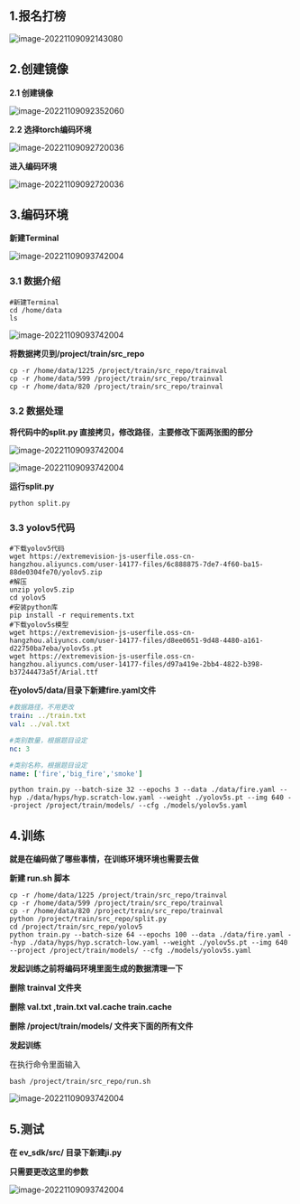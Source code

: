 ## 1.报名打榜

![image-20221109092143080](./img/1.jpg)

## 2.创建镜像

**2.1 创建镜像**

![image-20221109092352060](./img/2.jpg)

**2.2 选择torch编码环境**

![image-20221109092720036](./img/3.jpg)

**进入编码环境**

![image-20221109092720036](./img/4.jpg)

## 3.编码环境

**新建Terminal**

![image-20221109093742004](./img/5.jpg)

### 3.1 数据介绍

```shell
#新建Terminal
cd /home/data
ls
```

![image-20221109093742004](./img/6.jpg)

**将数据拷贝到/project/train/src_repo**

```
cp -r /home/data/1225 /project/train/src_repo/trainval
cp -r /home/data/599 /project/train/src_repo/trainval
cp -r /home/data/820 /project/train/src_repo/trainval
```

### 3.2 数据处理

**将代码中的split.py 直接拷贝，修改路径**，**主要修改下面两张图的部分**

![image-20221109093742004](./img/7.jpg)

![image-20221109093742004](./img/8.jpg)

**运行split.py**

```
python split.py
```

### 3.3 yolov5代码

```shell
#下载yolov5代码
wget https://extremevision-js-userfile.oss-cn-hangzhou.aliyuncs.com/user-14177-files/6c888875-7de7-4f60-ba15-88de0304fe70/yolov5.zip
#解压
unzip yolov5.zip
cd yolov5
#安装python库
pip install -r requirements.txt 
#下载yolov5s模型
wget https://extremevision-js-userfile.oss-cn-hangzhou.aliyuncs.com/user-14177-files/d8ee0651-9d48-4480-a161-d22750ba7eba/yolov5s.pt
wget https://extremevision-js-userfile.oss-cn-hangzhou.aliyuncs.com/user-14177-files/d97a419e-2bb4-4822-b398-b37244473a5f/Arial.ttf
```

**在yolov5/data/目录下新建fire.yaml文件**

```yaml
#数据路径，不用更改
train: ../train.txt
val: ../val.txt

#类别数量，根据题目设定
nc: 3

#类别名称，根据题目设定
name: ['fire','big_fire','smoke']
```

```
python train.py --batch-size 32 --epochs 3 --data ./data/fire.yaml --hyp ./data/hyps/hyp.scratch-low.yaml --weight ./yolov5s.pt --img 640 --project /project/train/models/ --cfg ./models/yolov5s.yaml
```





## 4.训练

 **就是在编码做了哪些事情，在训练环境环境也需要去做**

**新建 run.sh 脚本**

```shell
cp -r /home/data/1225 /project/train/src_repo/trainval
cp -r /home/data/599 /project/train/src_repo/trainval
cp -r /home/data/820 /project/train/src_repo/trainval
python /project/train/src_repo/split.py
cd /project/train/src_repo/yolov5
python train.py --batch-size 64 --epochs 100 --data ./data/fire.yaml --hyp ./data/hyps/hyp.scratch-low.yaml --weight ./yolov5s.pt --img 640 --project /project/train/models/ --cfg ./models/yolov5s.yaml
```

**发起训练之前将编码环境里面生成的数据清理一下**

**删除 trainval 文件夹**

**删除 val.txt ,train.txt val.cache train.cache**

**删除 /project/train/models/ 文件夹下面的所有文件**



**发起训练**

在执行命令里面输入

```
bash /project/train/src_repo/run.sh
```



![image-20221109093742004](./img/9.jpg)



## 5.测试

**在 ev_sdk/src/ 目录下新建ji.py** 

**只需要更改这里的参数**

![image-20221109093742004](./img/10.jpg)

